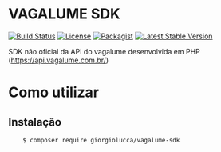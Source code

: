 # VAGALUME SDK

[![Build Status][travis-image]][travis-url] [![License][license-url]][packagist-url] [![Packagist](https://img.shields.io/packagist/v/giorgiolucca/vagalume-sdk.svg)][packagist-url] [![Latest Stable Version](https://poser.pugx.org/giorgiolucca/vagalume-sdk/v/stable)][packagist-url]

SDK não oficial da API do vagalume desenvolvida em PHP (https://api.vagalume.com.br/)

# Como utilizar

## Instalação

```sh
    $ composer require giorgiolucca/vagalume-sdk
```

[license-url]: https://poser.pugx.org/giorgiolucca/vagalume-sdk/license
[packagist-url]: https://packagist.org/packages/giorgiolucca/vagalume-sdk
[travis-image]: https://travis-ci.org/giorgiolucca/vagalume-sdk.svg?branch=master
[travis-url]: https://travis-ci.org/giorgiolucca/vagalume-sdk